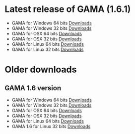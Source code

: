 
# Latest release of GAMA (1.6.1)
* GAMA for Windows 64 bits [Downloads](http://51.255.46.42/releases/gama1_6_1_win64.zip ) 
* GAMA for Windows 32 bits [Downloads](http://51.255.46.42/releases/gama1_6_1_win32.zip )  
* GAMA for OSX 64 bits  [Downloads](http://51.255.46.42/releases/gama1_6_1_osx64.zip ) 
* GAMA for OSX 32 bits [Downloads](http://51.255.46.42/releases/gama1_6_1_osx32.zip) 
* GAMA for Linux 64 bits [Downloads](http://51.255.46.42/releases/gama1_6_1_linux64.zip) 
* GAMA for Linux 32 bits [Downloads](http://51.255.46.42/releases/gama1_6_1_linux32.zip) 

# Older downloads
## GAMA 1.6 version
* GAMA for Windows 64 bits  [Downloads](http://51.255.46.42/releases/gama1_6_win64.zip) 
* GAMA for Windows 32 bits [Downloads](http://51.255.46.42/releases/gama1_6_win32.zip) 
* GAMA for OSX 64 bits [Downloads](http://51.255.46.42/releases/gama1_6_osx64.zip) 
* GAMA for OSX 32 bits [Downloads](http://51.255.46.42/releases/gama1_6_osx32.zip) 
* GAMA for Linux 64 bits [Downloads](http://51.255.46.42/releases/gama1_6_linux64.zip) 
* GAMA 1.6 for Linux 32 bits [Downloads](http://51.255.46.42/releases/gama1_6_linux32.zip) 